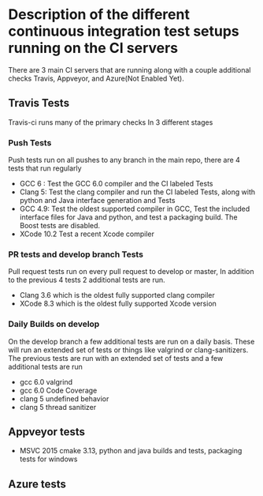 # Description of the different continuous integration test setups running on the CI servers

There are 3 main CI servers that are running along with a couple additional checks
Travis, Appveyor, and Azure(Not Enabled Yet).

## Travis Tests
Travis-ci runs many of the primary checks  In 3 different stages

### Push Tests
Push tests run on all pushes to any branch in the main repo, there are 4 tests that run regularly

 - GCC 6 :  Test the GCC 6.0 compiler and the CI labeled Tests
 - Clang 5:  Test the clang compiler and run the CI labeled Tests, along with python and Java interface generation and Tests
 - GCC 4.9: Test the oldest supported compiler in GCC,  Test the included interface files for Java and python, and test a packaging build.  The Boost tests are disabled.
 - XCode 10.2  Test a recent Xcode compiler

### PR tests and develop branch Tests
 Pull request tests run on every pull request to develop or master, In addition to the previous 4 tests 2 additional tests are run.
 - Clang 3.6  which is the oldest fully supported clang compiler
 - XCode 8.3 which is the oldest fully supported Xcode version

### Daily Builds on develop
 On the develop branch a few additional tests are run on a daily basis.  These will run an extended set of tests or things like valgrind or clang-sanitizers.  The previous tests are run with an extended set of tests and a few additional tests are run

  - gcc 6.0 valgrind
  - gcc 6.0 Code Coverage
  - clang 5 undefined behavior
  - clang 5 thread sanitizer


## Appveyor tests
  - MSVC 2015 cmake 3.13,  python and java builds and tests, packaging tests for windows

## Azure tests
